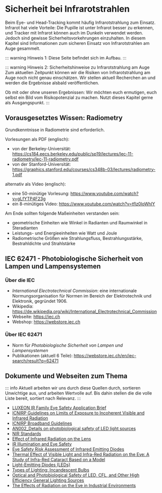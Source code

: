 # Sicherheit bei Infrarotstrahlen

Beim Eye- und Head-Tracking kommt häufig Infrarotstrahlung zum Einsatz.
Infrarot hat viele Vorteile: Die Pupille ist unter Infrarot besser zu erkennen, und Tracker mit Infrarot können auch im Dunkeln verwendet werden.
Jedoch sind gewisse Sicherheitsvorkehrungen einzuhalten.
In diesem Kapitel sind Informationen zum sicheren Einsatz von Infrarotstrahlen am Auge gesammelt.

::: warning Hinweis 1: Diese Seite befindet sich im Aufbau.
:::

::: warning Hinweis 2: Sicherheitshinweise zu Infrarotstrahlung am Auge
Zum aktuellen Zeitpunkt können wir die Risiken von Infrarotstrahlung am Auge noch nicht genau einschätzen.
Wir stellen aktuell Recherchen an und werden die Ergebnisse alsbald veröffentlichen.

Ob mit oder ohne unseren Ergebnissen: Wir möchten euch ermutigen, euch selbst ein Bild vom Risikopotenzial zu machen.
Nutzt dieses Kapitel gerne als Ausgangspunkt.
:::

## Vorausgesetztes Wissen: Radiometry

Grundkenntnisse in Radiometrie sind erforderlich.

Vorlesungen als PDF (englisch):
- von der Berkeley-Universität: https://cs184.eecs.berkeley.edu/public/sp19/lectures/lec-11-radiometry/lec-11-radiometry.pdf
- von der Stanford-Universität: https://graphics.stanford.edu/courses/cs348b-03/lectures/radiometry-1.pdf

alternativ als Video (englisch):
- eine 50-minütige Vorlesung: https://www.youtube.com/watch?v=gLfYTP4F23g
- ein 8-minütiges Video: https://www.youtube.com/watch?v=tflz0loWhIY

Am Ende sollten folgende Maßeinheiten verstanden sein:
- geometrische Einheiten wie Winkel in Radianten und Raumwinkel in Steradianten
- Leistungs- und Energieeinheiten wie Watt und Joule
- Radiometrische Größen wie Strahlungsfluss, Bestrahlungsstärke, Bestrahldichte und Strahlstärke

## IEC 62471 - Photobiologische Sicherheit von Lampen und Lampensystemen

### Über die IEC

- _International Electrotechnical Commission_: eine internationale Normungsorganisation für Normen im Bereich der Elektrotechnik und Elektronik, gegründet 1906.
- Wikipedia: https://de.wikipedia.org/wiki/International_Electrotechnical_Commission
- Webseite: https://iec.ch
- Webshop: https://webstore.iec.ch

### Über IEC 62471

- Norm für _Photobiologische Sicherheit von Lampen und Lampensystemen_
- Publikationen (aktuell 6 Teile): https://webstore.iec.ch/en/iec-search/result?q=62471

## Dokumente und Webseiten zum Thema

::: info
Aktuell arbeiten wir uns durch diese Quellen durch, sortieren Unwichtige aus, und arbeiten Wertvolle auf.
Bis dahin stellen die die volle Liste bereit, sortiert nach Relevanz.
:::

- [LUXEON IR Family Eye Safety Application Brief](https://otmm.lumileds.com/adaptivemedia/17897dc0449b31dfd49e3f49b465795f6d58285e)
- [ICNIRP Guidelines on Limits of Exposure to Incoherent Visible and Infrared Radiation](https://www.icnirp.org/cms/upload/publications/ICNIRPVisible_Infrared2013.pdf)
- [ICNIRP Broadband Guidelines](https://www.icnirp.org/cms/upload/publications/ICNIRPbroadband.pdf)
- [AN002_Details on photobiological safety of LED light sources](https://docs.eyetrackvr.dev/safety/AN002_Details_on_photobiological_safety_of_LED_light_sources.pdf)
- [NIR Standards](https://global-uploads.webflow.com/5bcb43bd79f0443283c7f876/60887bb03d5b734a98f3c422_training-library_nir_stds_20021011.pdf)
- [Effect of Infrared Radiation on the Lens](https://pmc.ncbi.nlm.nih.gov/articles/PMC3116568/pdf/IJO-59-97.pdf)
- [IR Illumination and Eye Safety](https://www.medium.com/@alex.kilpatrick/ir-illumination-and-eye-safety-f0804673ca7)
- [Eye Safety Risk Assessment of Infrared Emitting Diodes](https://www.vishay.com/docs/81935/eyesafe.pdf)
- [Thermal Effect of Visible Light and Infra-Red Radiation on the Eye: A Study of Infra-Red Cataract Based on a Model](https://citeseerx.ist.psu.edu/document?repid=rep1&type=pdf&doi=c8a3e229f04ac4241b81b6a5dfc2b35aec5f0f68)
- [Light-Emitting Diodes (LEDs)](https://ehs.lbl.gov/resource/light-emitting-diodes-leds/)
- [Types of Lighting: Incandescent Bulbs](https://www.e-education.psu.edu/egee102/node/2035)
- [Optical and Photobiological Safety of LED, CFL, and Other High Efficiency General Lighting Sources](https://www.globallightingassociation.org/images/files/publications/20120226_Optical_Safety_of_LEDs_-_Long_Paper.pdf)
- [The Effects of Radiation on the Eye in Industrial Environments](https://imt.uoradea.ro/auo.fmte/files-2015-v2/BARBU%20Daniela%20Mariana%20-%20THE%20EFFECTS%20OF%20RADIATION%20ON%20THE%20EYE%20IN%20INDUSTRIAL%20ENVIRONMENTS.pdf)
